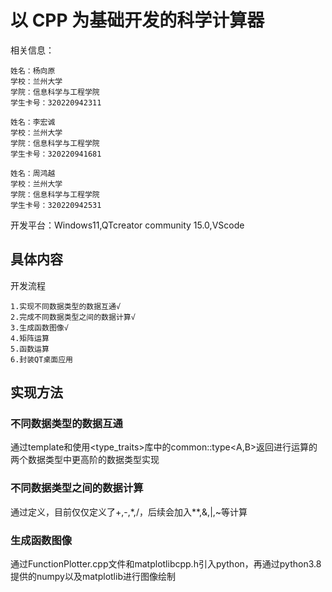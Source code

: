 # 以 CPP 为基础开发的科学计算器

相关信息：     

    姓名：杨向原        
    学校：兰州大学      
    学院：信息科学与工程学院        
    学生卡号：320220942311

    姓名：李宏诚        
    学校：兰州大学      
    学院：信息科学与工程学院        
    学生卡号：320220941681

    姓名：周鸿越       
    学校：兰州大学      
    学院：信息科学与工程学院        
    学生卡号：320220942531


开发平台：Windows11,QTcreator community 15.0,VScode       

## 具体内容
开发流程    

    1.实现不同数据类型的数据互通√   
    2.完成不同数据类型之间的数据计算√   
    3.生成函数图像√     
    4.矩阵运算     
    5.函数运算     
    6.封装QT桌面应用

## 实现方法        
### 不同数据类型的数据互通        
通过template和使用<type_traits>库中的common::type<A,B>返回进行运算的两个数据类型中更高阶的数据类型实现        
### 不同数据类型之间的数据计算        
通过定义，目前仅仅定义了+,-,*,/，后续会加入**,&,|,~等计算        
### 生成函数图像        
通过FunctionPlotter.cpp文件和matplotlibcpp.h引入python，再通过python3.8提供的numpy以及matplotlib进行图像绘制        
